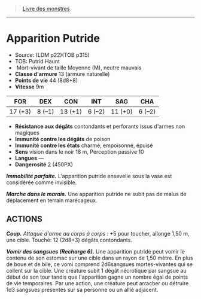 ﻿> [Livre des monstres](tome_of_beasts_old.md)

---

# Apparition Putride

- Source: (LDM p22)(TOB p315)
- TOB: Putrid Haunt
-  Mort-vivant de taille Moyenne (M), neutre mauvais
- **Classe d'armure** 13 (armure naturelle)
- **Points de vie** 44 (8d8+8)
- **Vitesse** 9m

|FOR|DEX|CON|INT|SAG|CHA|
|---|---|---|---|---|---|
|17 (+3)|8 (–1)|13 (+1)|6 (–2)|11 (+0)|6 (–2)|

- **Résistance aux dégâts** contondants et perforants issus d'armes non magiques
- **Immunité contre les dégâts** de poison
- **Immunité contre les états** charmé, empoisonné, épuisé
- **Sens** vision dans le noir 18 m, Perception passive 10
- **Langues** —
- **Dangerosité** 2 (450PX)

**_Immobilité parfaite._** L'apparition putride ensevelie sous la vase est considérée comme invisible.

**_Marche dans le marais._** Une apparition putride ne subit pas de malus de déplacement en terrain marécageux.

## ACTIONS

**_Coup._** _Attaque d'arme au corps à corps :_ +5 pour toucher, allonge 1,50 m, une cible. Touché: 12 (2d8+3) dégâts contondants.

**_Vomir des sangsues (Recharge 6)._** Une apparition putride peut vomir le contenu de son estomac sur une cible dans un rayon de 1,50 mètre. En plus de boue et de bile, ce vomi comprend 2d6sangsues mortes-vivantes qui se collent sur la cible. Une créature subit 1 dégât nécrotique par sangsue au début de son tour tandis que l'apparition gagne un nombre égal de points de vie temporaires. Par une action, une créature peut arracher ou détruire 1d3 sangsues présentes sur sa personne ou un allié adjacent.

